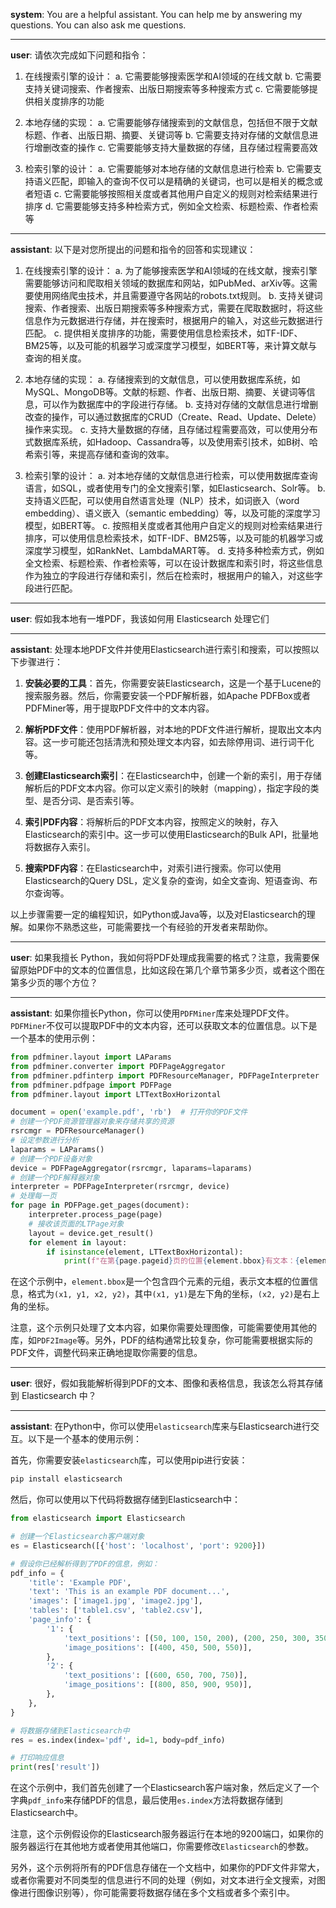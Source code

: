 **system**:
You are a helpful assistant. You can help me by answering my questions. You can also ask me questions.

--------------------

**user**:
请依次完成如下问题和指令：

1. 在线搜索引擎的设计：
   a. 它需要能够搜索医学和AI领域的在线文献
   b. 它需要支持关键词搜索、作者搜索、出版日期搜索等多种搜索方式
   c. 它需要能够提供相关度排序的功能

2. 本地存储的实现：
   a. 它需要能够存储搜索到的文献信息，包括但不限于文献标题、作者、出版日期、摘要、关键词等
   b. 它需要支持对存储的文献信息进行增删改查的操作
   c. 它需要能够支持大量数据的存储，且存储过程需要高效

3. 检索引擎的设计：
   a. 它需要能够对本地存储的文献信息进行检索
   b. 它需要支持语义匹配，即输入的查询不仅可以是精确的关键词，也可以是相关的概念或者短语
   c. 它需要能够按照相关度或者其他用户自定义的规则对检索结果进行排序
   d. 它需要能够支持多种检索方式，例如全文检索、标题检索、作者检索等

--------------------

**assistant**:
以下是对您所提出的问题和指令的回答和实现建议：

1. 在线搜索引擎的设计：
   a. 为了能够搜索医学和AI领域的在线文献，搜索引擎需要能够访问和爬取相关领域的数据库和网站，如PubMed、arXiv等。这需要使用网络爬虫技术，并且需要遵守各网站的robots.txt规则。
   b. 支持关键词搜索、作者搜索、出版日期搜索等多种搜索方式，需要在爬取数据时，将这些信息作为元数据进行存储，并在搜索时，根据用户的输入，对这些元数据进行匹配。
   c. 提供相关度排序的功能，需要使用信息检索技术，如TF-IDF、BM25等，以及可能的机器学习或深度学习模型，如BERT等，来计算文献与查询的相关度。

2. 本地存储的实现：
   a. 存储搜索到的文献信息，可以使用数据库系统，如MySQL、MongoDB等。文献的标题、作者、出版日期、摘要、关键词等信息，可以作为数据库中的字段进行存储。
   b. 支持对存储的文献信息进行增删改查的操作，可以通过数据库的CRUD（Create、Read、Update、Delete）操作来实现。
   c. 支持大量数据的存储，且存储过程需要高效，可以使用分布式数据库系统，如Hadoop、Cassandra等，以及使用索引技术，如B树、哈希索引等，来提高存储和查询的效率。

3. 检索引擎的设计：
   a. 对本地存储的文献信息进行检索，可以使用数据库查询语言，如SQL，或者使用专门的全文搜索引擎，如Elasticsearch、Solr等。
   b. 支持语义匹配，可以使用自然语言处理（NLP）技术，如词嵌入（word embedding）、语义嵌入（semantic embedding）等，以及可能的深度学习模型，如BERT等。
   c. 按照相关度或者其他用户自定义的规则对检索结果进行排序，可以使用信息检索技术，如TF-IDF、BM25等，以及可能的机器学习或深度学习模型，如RankNet、LambdaMART等。
   d. 支持多种检索方式，例如全文检索、标题检索、作者检索等，可以在设计数据库和索引时，将这些信息作为独立的字段进行存储和索引，然后在检索时，根据用户的输入，对这些字段进行匹配。

--------------------

**user**:
假如我本地有一堆PDF，我该如何用 Elasticsearch 处理它们

--------------------

**assistant**:
处理本地PDF文件并使用Elasticsearch进行索引和搜索，可以按照以下步骤进行：

1. **安装必要的工具**：首先，你需要安装Elasticsearch，这是一个基于Lucene的搜索服务器。然后，你需要安装一个PDF解析器，如Apache PDFBox或者PDFMiner等，用于提取PDF文件中的文本内容。

2. **解析PDF文件**：使用PDF解析器，对本地的PDF文件进行解析，提取出文本内容。这一步可能还包括清洗和预处理文本内容，如去除停用词、进行词干化等。

3. **创建Elasticsearch索引**：在Elasticsearch中，创建一个新的索引，用于存储解析后的PDF文本内容。你可以定义索引的映射（mapping），指定字段的类型、是否分词、是否索引等。

4. **索引PDF内容**：将解析后的PDF文本内容，按照定义的映射，存入Elasticsearch的索引中。这一步可以使用Elasticsearch的Bulk API，批量地将数据存入索引。

5. **搜索PDF内容**：在Elasticsearch中，对索引进行搜索。你可以使用Elasticsearch的Query DSL，定义复杂的查询，如全文查询、短语查询、布尔查询等。

以上步骤需要一定的编程知识，如Python或Java等，以及对Elasticsearch的理解。如果你不熟悉这些，可能需要找一个有经验的开发者来帮助你。

--------------------

**user**:
如果我擅长 Python，我如何将PDF处理成我需要的格式？注意，我需要保留原始PDF中的文本的位置信息，比如这段在第几个章节第多少页，或者这个图在第多少页的哪个方位？

--------------------

**assistant**:
如果你擅长Python，你可以使用`PDFMiner`库来处理PDF文件。`PDFMiner`不仅可以提取PDF中的文本内容，还可以获取文本的位置信息。以下是一个基本的使用示例：

```python
from pdfminer.layout import LAParams
from pdfminer.converter import PDFPageAggregator
from pdfminer.pdfinterp import PDFResourceManager, PDFPageInterpreter
from pdfminer.pdfpage import PDFPage
from pdfminer.layout import LTTextBoxHorizontal

document = open('example.pdf', 'rb')  # 打开你的PDF文件
# 创建一个PDF资源管理器对象来存储共享的资源
rsrcmgr = PDFResourceManager()
# 设定参数进行分析
laparams = LAParams()
# 创建一个PDF设备对象
device = PDFPageAggregator(rsrcmgr, laparams=laparams)
# 创建一个PDF解释器对象
interpreter = PDFPageInterpreter(rsrcmgr, device)
# 处理每一页
for page in PDFPage.get_pages(document):
    interpreter.process_page(page)
    # 接收该页面的LTPage对象
    layout = device.get_result()
    for element in layout:
        if isinstance(element, LTTextBoxHorizontal):
            print(f"在第{page.pageid}页的位置{element.bbox}有文本：{element.get_text()}")
```

在这个示例中，`element.bbox`是一个包含四个元素的元组，表示文本框的位置信息，格式为`(x1, y1, x2, y2)`，其中`(x1, y1)`是左下角的坐标，`(x2, y2)`是右上角的坐标。

注意，这个示例只处理了文本内容，如果你需要处理图像，可能需要使用其他的库，如`PDF2Image`等。另外，PDF的结构通常比较复杂，你可能需要根据实际的PDF文件，调整代码来正确地提取你需要的信息。

--------------------

**user**:
很好，假如我能解析得到PDF的文本、图像和表格信息，我该怎么将其存储到 Elasticsearch 中？

--------------------

**assistant**:
在Python中，你可以使用`elasticsearch`库来与Elasticsearch进行交互。以下是一个基本的使用示例：

首先，你需要安装`elasticsearch`库，可以使用pip进行安装：

```bash
pip install elasticsearch
```

然后，你可以使用以下代码将数据存储到Elasticsearch中：

```python
from elasticsearch import Elasticsearch

# 创建一个Elasticsearch客户端对象
es = Elasticsearch([{'host': 'localhost', 'port': 9200}])

# 假设你已经解析得到了PDF的信息，例如：
pdf_info = {
    'title': 'Example PDF',
    'text': 'This is an example PDF document...',
    'images': ['image1.jpg', 'image2.jpg'],
    'tables': ['table1.csv', 'table2.csv'],
    'page_info': {
        '1': {
            'text_positions': [(50, 100, 150, 200), (200, 250, 300, 350)],
            'image_positions': [(400, 450, 500, 550)],
        },
        '2': {
            'text_positions': [(600, 650, 700, 750)],
            'image_positions': [(800, 850, 900, 950)],
        },
    },
}

# 将数据存储到Elasticsearch中
res = es.index(index='pdf', id=1, body=pdf_info)

# 打印响应信息
print(res['result'])
```

在这个示例中，我们首先创建了一个Elasticsearch客户端对象，然后定义了一个字典`pdf_info`来存储PDF的信息，最后使用`es.index`方法将数据存储到Elasticsearch中。

注意，这个示例假设你的Elasticsearch服务器运行在本地的9200端口，如果你的服务器运行在其他地方或者使用其他端口，你需要修改`Elasticsearch`的参数。

另外，这个示例将所有的PDF信息存储在一个文档中，如果你的PDF文件非常大，或者你需要对不同类型的信息进行不同的处理（例如，对文本进行全文搜索，对图像进行图像识别等），你可能需要将数据存储在多个文档或者多个索引中。